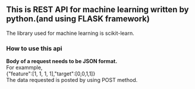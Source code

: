 ## This is REST API for machine learning written by python.(and using FLASK framework)
The library used for machine learning is  scikit-learn.

### How to use this api
<b>Body of a request needs to be JSON format.</b>
<br>
For exammple,
<br>
{"feature":[1, 1, 1, 1],"target":[0,0,1,1]}
<br>
The data requested is posted by using POST method.
